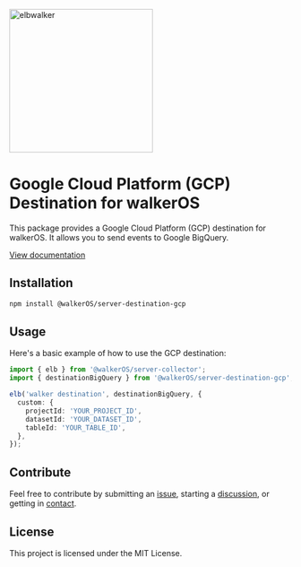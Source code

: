 <p align="left">
  <a href="https://elbwalker.com">
    <img title="elbwalker" src='https://www.elbwalker.com/img/elbwalker_logo.png' width="256px"/>
  </a>
</p>

# Google Cloud Platform (GCP) Destination for walkerOS

This package provides a Google Cloud Platform (GCP) destination for walkerOS. It
allows you to send events to Google BigQuery.

[View documentation](https://www.elbwalker.com/docs/destinations/server/gcp/)

## Installation

```sh
npm install @walkerOS/server-destination-gcp
```

## Usage

Here's a basic example of how to use the GCP destination:

```typescript
import { elb } from '@walkerOS/server-collector';
import { destinationBigQuery } from '@walkerOS/server-destination-gcp';

elb('walker destination', destinationBigQuery, {
  custom: {
    projectId: 'YOUR_PROJECT_ID',
    datasetId: 'YOUR_DATASET_ID',
    tableId: 'YOUR_TABLE_ID',
  },
});
```

## Contribute

Feel free to contribute by submitting an
[issue](https://github.com/elbwalker/walkerOS/issues), starting a
[discussion](https://github.com/elbwalker/walkerOS/discussions), or getting in
[contact](https://calendly.com/elb-alexander/30min).

## License

This project is licensed under the MIT License.
